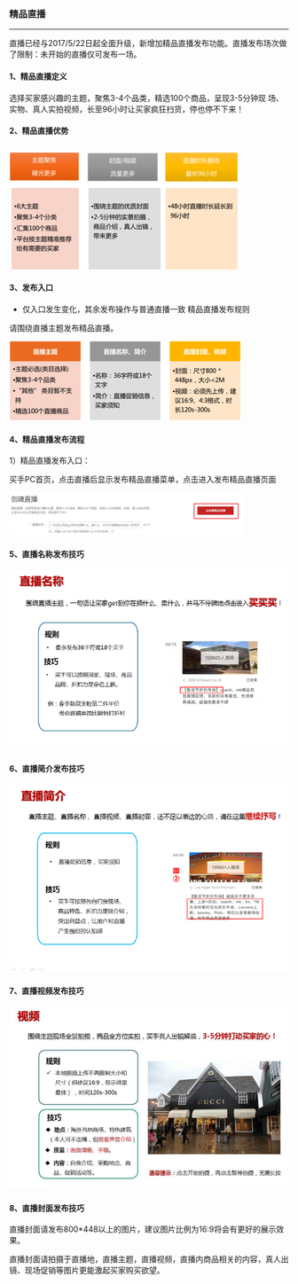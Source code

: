 ### 精品直播

---

直播已经与2017/5/22日起全面升级，新增加精品直播发布功能。直播发布场次做了限制：未开始的直播仅可发布一场。

#### 1、精品直播定义

  选择买家感兴趣的主题，聚焦3-4个品类，精选100个商品，呈现3-5分钟现 场、实物、真人实拍视频，长至96小时让买家疯狂扫货，停也停不下来！

#### 2、精品直播优势

  ![](/liveshow-management/images/boutique_show_1.png)

#### 3、发布入口

* 仅入口发生变化，其余发布操作与普通直播一致 精品直播发布规则

请围绕直播主题发布精品直播。

  ![](/liveshow-management/images/boutique_show_2.png)

#### 4、精品直播发布流程

  1）精品直播发布入口：

  买手PC首页，点击直播后显示发布精品直播菜单，点击进入发布精品直播页面

  ![](/liveshow-management/images/boutique_show_3.png)


#### 5、直播名称发布技巧

![](/liveshow-management/images/boutique_show_4.png)


#### 6、直播简介发布技巧

![](/liveshow-management/images/boutique_show_5.png)


#### 7、直播视频发布技巧

  ![](/liveshow-management/images/boutique_show_6.png)

#### 8、直播封面发布技巧
  直播封面请发布800\*448以上的图片，建议图片比例为16:9将会有更好的展示效果。

  直播封面请拍摄于直播地，直播主题，直播视频，直播内商品相关的内容，真人出镜、现场促销等图片更能激起买家购买欲望。

